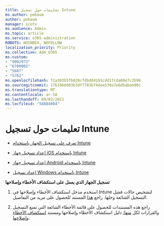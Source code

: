 ```yaml
---
title: تعليمات حول تسجيل Intune
ms.author: pebaum
author: pebaum
manager: scotv
ms.audience: Admin
ms.topic: article
ms.service: o365-administration
ROBOTS: NOINDEX, NOFOLLOW
localization_priority: Priority
ms.collection: Adm_O365
ms.custom:
- "9002973"
- "6700002"
- "5687"
- "5762"
ms.openlocfilehash: f2a393b5fb820cfdbd04191cdd1fcda00e7c2b96
ms.sourcegitcommit: 1761960d03b3df7783b744ee539a7e6dbabae90c
ms.translationtype: MT
ms.contentlocale: ar-SA
ms.lasthandoff: 09/03/2021
ms.locfileid: "58884004"
---
```

# <a name="help-with-intune-enrollment"></a>تعليمات حول تسجيل Intune


- [تعرف على تسجيل الجهاز باستخدام Intune](https://docs.microsoft.com/intune/device-enrollment)

- [إعداد تسجيل جهاز iOS باستخدام Intune](https://docs.microsoft.com/intune/ios-enroll)

- [إعداد تسجيل جهاز Android باستخدام Intune](https://docs.microsoft.com/intune/android-enroll)

- [إعداد تسجيل Windows باستخدام Intune](https://docs.microsoft.com/intune/windows-enroll)

**تسجيل الجهاز الذي يعمل على استكشاف الأخطاء وإصلاحها**

1. استخدم مدخل استكشاف الأخطاء وإصلاحها في Intune لتشخيص حالات فشل التسجيل الشائعة وحلها. راجع [هذا](https://docs.microsoft.com/intune/help-desk-operators) المستند للحصول على مزيد من التفاصيل.

2. راجع هذه المستندات للحصول على قائمة الأخطاء الشائعة التي تمنع التسجيل والقرارات لكل [منها:](https://support.microsoft.com/help/4469913/troubleshooting-windows-device-enrollment-problems-in-microsoft-intune) دليل استكشاف الأخطاء وإصلاحها ومستند [استكشاف الأخطاء وإصلاحها](https://docs.microsoft.com/intune/troubleshoot-device-enrollment-in-intune).